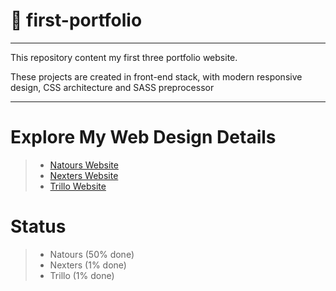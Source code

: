 #  :art: first-portfolio

***

This repository content my first three portfolio website. 

These projects are created in front-end stack, with modern responsive design, CSS architecture and SASS preprocessor

***

# Explore My Web Design Details
> - [Natours Website](https://itcomma.github.io/first-portfolio/Natours/)
> - [Nexters Website](https://itcomma.github.io/first-portfolio/Nexters/)
> - [Trillo Website](https://itcomma.github.io/first-portfolio/Trillo/)

# Status
> - Natours (50% done)
> - Nexters (1% done)
> - Trillo (1% done)
